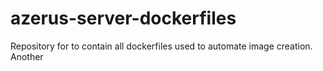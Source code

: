 # azerus-server-dockerfiles
Repository for to contain all dockerfiles used to automate image creation.
Another
